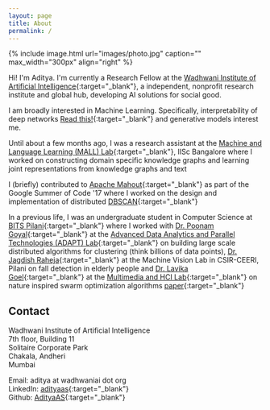 ```yaml
---
layout: page
title: About
permalink: /
---
```


{% include image.html url="images/photo.jpg" caption="" max_width="300px" align="right" %}

Hi! I'm Aditya. I'm currently a Research Fellow at the [Wadhwani Institute of Artificial Intelligence]{:target="_blank"}, a independent, nonprofit research institute and global hub, developing AI solutions for social good.

I am broadly interested in Machine Learning. Specifically, interpretability of deep networks [Read this!]{:target="_blank"} and generative models interest me. 

Until about a few months ago, I was a research assistant at the [Machine and Language Learning (MALL) Lab]{:target="_blank"}, IISc Bangalore where I worked on constructing domain specific knowledge graphs and learning joint representations from knowledge graphs and text

I (briefly) contributed to [Apache Mahout]{:target="_blank"} as part of the Google Summer of Code '17 where I worked on the design and implementation of distributed [DBSCAN]{:target="_blank"}

In a previous life, I was an undergraduate student in Computer Science at [BITS Pilani]{:target="_blank"} where I worked with [Dr. Poonam Goyal]{:target="_blank"} at the [Advanced Data Analytics and Parallel Technologies (ADAPT) Lab]{:target="_blank"} on building large scale distributed algorithms for clustering (think billions of data points), [Dr. Jagdish Raheja]{:target="_blank"} at the Machine Vision Lab in CSIR-CEERI, Pilani on fall detection in elderly people and [Dr. Lavika Goel]{:target="_blank"} at the [Multimedia and HCI Lab]{:target="_blank"} on nature inspired swarm optimization algorithms [paper]{:target="_blank"}

## Contact
Wadhwani Institute of Artificial Intelligence <br />
7th floor, Building 11 <br />
Solitaire Corporate Park <br />
Chakala, Andheri<br />
Mumbai <br />

Email: aditya at wadhwaniai dot org<br />
LinkedIn: [adityaas]{:target="_blank"} <br />
Github: [AdityaAS]{:target="_blank"}

[AdityaAS]: https://github.com/AdityaAS/
[adityaas]: https://www.linkedin.com/in/asaditya/

[paper]: https://ieeexplore.ieee.org/document/8324318/
[DBSCAN]: https://www.aaai.org/Papers/KDD/1996/KDD96-037.pdf
[Dr. Partha Talukdar]: http://talukdar.net/
[Dr. Poonam Goyal]: http://www.bits-pilani.ac.in/pilani/poonam/profile
[Dr. Jagdish Raheja]: http://www.ceeri.res.in/profiles/j-l-raheja/
[Dr. Lavika Goel]: http://www.bits-pilani.ac.in/pilani/lavikagoel/profile

[Wadhwani Institute of Artificial Intelligence]: https://wadhwaniai.org
[Machine and Language Learning (MALL) Lab]: http://malllabiisc.github.io/
[Advanced Data Analytics and Parallel Technologies (ADAPT) Lab]: http://www.bits-pilani.ac.in/pilani/computerscience/AdvancedDataAnalyticsParallelTechnologiesLaboratory/
[Multimedia and HCI Lab]: http://www.bits-pilani.ac.in/PILANI/COMPUTERSCIENCE/MultimediaHCILaboratory

[Read this!]: https://arxiv.org/abs/1602.04938

[Department of Computational and Data Sciences]: http://cds.iisc.ac.in/
[Indian Institute of Science, Bangalore]: http://www.iisc.ac.in/
[BITS Pilani]: http://www.bits-pilani.ac.in/

[Apache Mahout]: http://mahout.apache.org/
[Mahout]: http://mahout.apache.org/
